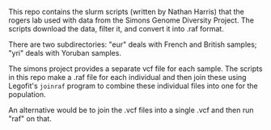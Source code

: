 This repo contains the slurm scripts (written by Nathan Harris) that the
rogers lab used with data from the Simons Genome Diversity Project. The 
scripts download the data, filter it, and convert it into .raf format.

There are two subdirectories: "eur" deals with French and British samples;
"yri" deals with Yoruban samples.

The simons project provides a separate vcf file for each sample. The
scripts in this repo make a .raf file for each individual and then
join these using Legofit's `joinraf` program to combine these
individual files into one for the population.

An alternative would be to join the .vcf files into a single .vcf and
then run "raf" on that.

